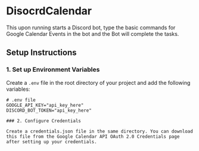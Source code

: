 # DisocrdCalendar

This upon running starts a Discord bot, type the basic commands for Google Calendar Events in the bot and the Bot will complete the tasks.

## Setup Instructions

### 1. Set up Environment Variables

Create a `.env` file in the root directory of your project and add the following variables:

```dotenv
# .env file
GOOGLE_API_KEY="api_key_here"
DISCORD_BOT_TOKEN="api_key_here"

### 2. Configure Credentials
 
Create a credentials.json file in the same directory. You can download this file from the Google Calendar API OAuth 2.0 Credentials page after setting up your credentials.
